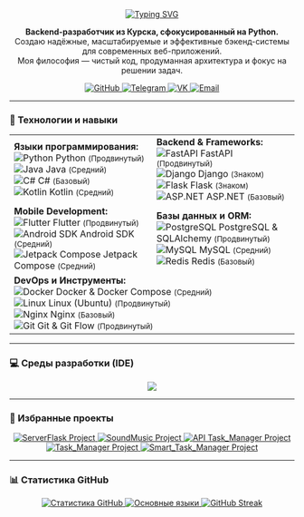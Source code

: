 <div align="center">
  <a href="https://git.io/typing-svg">
    <img src="https://readme-typing-svg.herokuapp.com?font=Fira+Code&size=32&pause=1000&color=0077FF&center=true&vCenter=true&width=435&lines=Привет!+Я+Максим.;Backend-разработчик.;Рад+видеть+вас+здесь!+👋" alt="Typing SVG">
  </a>
</div>

<div align="center">
  <p>
    <strong>Backend-разработчик из Курска, сфокусированный на Python.</strong><br/>
    Создаю надёжные, масштабируемые и эффективные бэкенд-системы для современных веб-приложений.<br/>
    Моя философия — чистый код, продуманная архитектура и фокус на решении задач.
  </p>
</div>

<div align="center">
  <a href="https://github.com/jeived2077" target="_blank">
    <img src="https://img.shields.io/badge/GitHub-181717?style=for-the-badge&logo=github&logoColor=white" alt="GitHub">
  </a>
  <a href="https://t.me/jeived" target="_blank">
    <img src="https://img.shields.io/badge/Telegram-26A5E4?style=for-the-badge&logo=telegram&logoColor=white" alt="Telegram">
  </a>
  <a href="https://vk.com/jeived" target="_blank">
    <img src="https://img.shields.io/badge/VK-0077FF?style=for-the-badge&logo=vk&logoColor=white" alt="VK">
  </a>
  <a href="mailto:jeived777@yandex.ru" target="_blank">
    <img src="https://img.shields.io/badge/Yandex-FF0000?style=for-the-badge&logo=yandex&logoColor=white" alt="Email">
  </a>
</div>

---

### 🚀 Технологии и навыки

<table>
  <tr>
    <td width="50%">
      <strong>Языки программирования:</strong><br/>
      <img src="https://skillicons.dev/icons?i=python" alt="Python" /> Python <small>(Продвинутый)</small><br/>
      <img src="https://skillicons.dev/icons?i=java" alt="Java" /> Java <small>(Средний)</small><br/>
      <img src="https://skillicons.dev/icons?i=cs" alt="C#" /> C# <small>(Базовый)</small><br/>
      <img src="https://skillicons.dev/icons?i=kotlin" alt="Kotlin" /> Kotlin <small>(Средний)</small>
    </td>
    <td width="50%">
      <strong>Backend & Frameworks:</strong><br/>
      <img src="https://skillicons.dev/icons?i=fastapi" alt="FastAPI" /> FastAPI <small>(Продвинутый)</small><br/>
      <img src="https://skillicons.dev/icons?i=django" alt="Django" /> Django <small>(Знаком)</small><br/>
      <img src="https://skillicons.dev/icons?i=flask" alt="Flask" /> Flask <small>(Знаком)</small><br/>
      <img src="https://skillicons.dev/icons?i=dotnet" alt="ASP.NET" /> ASP.NET <small>(Базовый)</small>
    </td>
  </tr>
  <tr>
    <td width="50%">
      <strong>Mobile Development:</strong><br/>
      <img src="https://skillicons.dev/icons?i=flutter" alt="Flutter" /> Flutter <small>(Продвинутый)</small><br/>
      <img src="https://skillicons.dev/icons?i=androidstudio" alt="Android SDK" /> Android SDK <small>(Средний)</small><br/>
      <img src="https://skillicons.dev/icons?i=jetpackcompose" alt="Jetpack Compose" /> Jetpack Compose <small>(Средний)</small>
    </td>
    <td width="50%">
      <strong>Базы данных и ORM:</strong><br/>
      <img src="https://skillicons.dev/icons?i=postgresql" alt="PostgreSQL" /> PostgreSQL & SQLAlchemy <small>(Продвинутый)</small><br/>
      <img src="https://skillicons.dev/icons?i=mysql" alt="MySQL" /> MySQL <small>(Средний)</small><br/>
      <img src="https://skillicons.dev/icons?i=redis" alt="Redis" /> Redis <small>(Базовый)</small>
    </td>
  </tr>
  <tr>
    <td colspan="2">
      <strong>DevOps и Инструменты:</strong><br/>
      <img src="https://skillicons.dev/icons?i=docker" alt="Docker" /> Docker & Docker Compose <small>(Средний)</small><br/>
      <img src="https://skillicons.dev/icons?i=linux" alt="Linux" /> Linux (Ubuntu) <small>(Продвинутый)</small><br/>
      <img src="https://skillicons.dev/icons?i=nginx" alt="Nginx" /> Nginx <small>(Базовый)</small><br/>
      <img src="https://skillicons.dev/icons?i=git" alt="Git" /> Git & Git Flow <small>(Продвинутый)</small>
    </td>
  </tr>
</table>

---

### 💻 Среды разработки (IDE)

<div align="center">
  <img src="https://skillicons.dev/icons?i=pycharm,idea,androidstudio,visualstudio" />
</div>

---

### 📂 Избранные проекты

<div align="center">
   <a href="https://github.com/jeived2077/ServerFlask-master" target="_blank">
    <img src="" alt="ServerFlask Project">
  </a>
  <a href="https://github.com/jeived2077/SoundMusic-Course-Work-WPF-" target="_blank">
    <img src="" alt="SoundMusic Project">
  </a>
  <a href="https://github.com/jeived2077/FastApiTaskManager" target="_blank">
    <img src="" alt="API Task_Manager Project">
  </a>
  <a href="https://github.com/jeived2077/TaskManagerFrontedFlutter" target="_blank">
    <img src="" alt="Task_Manager Project">
  </a>
  <a href="https://github.com/jeived2077/SmartTaskManager" target="_blank">
    <img src="" alt="Smart_Task_Manager Project">
  </a>
</div>

---

### 📊 Статистика GitHub

<div align="center">
  <a href="https://github.com/anuraghazra/github-readme-stats" target="_blank">
    <img src="https://github-readme-stats.vercel.app/api?username=jeived2077&show_icons=true&theme=tokyonight&include_all_commits=true&count_private=true" alt="Статистика GitHub">
  </a>
  <a href="https://github.com/anuraghazra/github-readme-stats" target="_blank">
    <img src="https://github-readme-stats.vercel.app/api/top-langs/?username=jeived2077&layout=compact&langs_count=8&theme=tokyonight" alt="Основные языки">
  </a>
  <a href="https://github.com/anuraghazra/github-readme-stats" target="_blank">
    <img src="https://github-readme-streak-stats.herokuapp.com/?user=jeived2077&theme=dark" alt="GitHub Streak" />
  </a>
</div>
